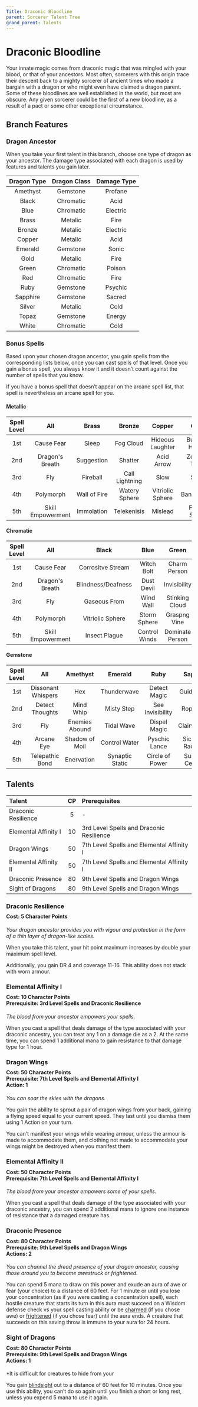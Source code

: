 ```yaml
---
Title: Draconic Bloodline
parent: Sorcerer Talent Tree
grand_parent: Talents
---
```

 
# Draconic Bloodline
Your innate magic comes from draconic magic that was mingled with your blood, or that of your ancestors. Most often, sorcerers with this origin trace their descent back to a mighty sorcerer of ancient times who made a bargain with a dragon or who might even have claimed a dragon parent. Some of these bloodlines are well established in the world, but most are obscure. Any given sorcerer could be the first of a new bloodline, as a result of a pact or some other exceptional circumstance.

## Branch Features

### Dragon Ancestor
When you take your first talent in this branch, choose one type of dragon as your ancestor. The damage type associated with each dragon is used by features and talents you gain later.

| Dragon Type | Dragon Class | Damage Type |
|:-----------:|:------------:|:-----------:|
| Amethyst | Gemstone  | Profane |
| Black    | Chromatic | Acid |
| Blue     | Chromatic | Electric |
| Brass    | Metalic   | Fire |
| Bronze   | Metalic   | Electric  |
| Copper   | Metalic   | Acid |
| Emerald  | Gemstone  | Sonic|
| Gold     | Metalic   | Fire |
| Green    | Chromatic | Poison |
| Red      | Chromatic | Fire |
| Ruby     | Gemstone  | Psychic |
| Sapphire | Gemstone  | Sacred |
| Silver   | Metalic   | Cold |
| Topaz    | Gemstone  | Energy |
| White    | Chromatic | Cold |

### Bonus Spells
Based upon your chosen dragon ancestor, you gain spells from the corresponding lists below, once you can cast spells of that level. Once you gain a bonus spell, you always know it and it doesn’t count against the number of spells that you know.
 
If you have a bonus spell that doesn’t appear on the arcane spell list, that spell is nevertheless an arcane spell for you.

#### Metallic 
| Spell Level | All | Brass | Bronze | Copper | Gold | Silver |
|:-----------:|:---:|:-----:|:------:|:------:|:----:|:------:|
| 1st | Cause Fear        | Sleep        | Fog Cloud       | Hideous Laughter | Burning Hands | Ice Knife    |
| 2nd | Dragon's Breath   | Suggestion   | Shatter         | Acid Arrow       | Zone of Truth | Hold Person  |
| 3rd | Fly               | Fireball     | Call Lightning  | Slow             | Slow          | Feign Death  |
| 4th | Polymorph         | Wall of Fire | Watery Sphere   | Vitriolic Sphere | Banishment    | Ice Storm    |
| 5th | Skill Empowerment | Immolation   | Telekenisis     | Mislead          | Flame Strike  | Hold Monster | 

#### Chromatic 
| Spell Level | All | Black | Blue | Green | Red | White |
|:-----------:|:---:|:----:|:----:|:----:|:-----:|:-----:|
| 1st | Cause Fear        | Corrositve Stream  | Witch Bolt    | Charm Person    | Burning Hands  | Frost Fingers |
| 2nd | Dragon's Breath   | Blindness/Deafness | Dust Devil    | Invisibility    | Heat Metal     | Binding Ice   |
| 3rd | Fly               | Gaseous From       | Wind Wall     | Stinking Cloud  | Erupting Earth | Sleet Storm   |
| 4th | Polymorph         | Vitriolic Sphere   | Storm Sphere  | Graspng Vine    | Stone Shape    | Ice Storm     |
| 5th | Skill Empowerment | Insect Plague      | Control Winds | Dominate Person | Immolation     | Cone of Cold  |

#### Gemstone
| Spell Level | All | Amethyst | Emerald | Ruby | Sapphire | Topaz |
|:-----------:|:---:|:--------:|:-------:|:----:|:--------:|:-----:|
| 1st | Dissonant Whispers | Hex            | Thunderwave     | Detect Magic     | Guiding Bolt       | Magic Missile      | 
| 2nd | Detect Thoughts    | Mind Whip      | Misty Step      | See Invisibility | Rope Trick         | Borrowed Knowledge |
| 3rd | Fly                | Enemies Abound | Tidal Wave      | Dispel Magic     | Clairvoyance       | Counterspell       |
| 4th | Arcane Eye         | Shadow of Moil | Control Water   | Pyschic Lance    | Sickening Radiance | Confusion          |
| 5th | Telepathic Bond    | Enervation     | Synaptic Static | Circle of Power  | Summon Celestial   | Arcane Hand        |

## Talents
 
| Talent | CP | Prerequisites |
|:-------|:--:|:--------------|
| Draconic Resilience   | 5  | - |  
| Elemental Affinity I  | 10 | 3rd Level Spells and Draconic Resilience | 
| Dragon Wings          | 50 | 7th Level Spells and Elemental Affinity I |  
| Elemental Affinity II | 50 | 7th Level Spells and Elemental Affinity I |
| Draconic Presence     | 80 | 9th Level Spells and Dragon Wings |  
| Sight of Dragons      | 80 | 9th Level Spells and Dragon Wings |  

###  Draconic Resilience
<div style="margin-top:-10px;"></div>
 
#### **Cost:** 5 Character Points
*Your dragon ancestor provides you with vigour and protection in the form of a thin layer of dragon-like scales.*

When you take this talent, your hit point maximum increases by double your maximum spell level.

Additionally, you gain DR 4 and coverage 11-16. This ability does not stack with worn armour. 

### Elemental Affinity I
 
<div style="margin-top:-10px;"></div>
 
#### **Cost:** 10 Character Points<br>**Prerequisite:** 3rd Level Spells and Draconic Resilience
*The blood from your ancestor empowers your spells.*

When you cast a spell that deals damage of the type associated with your draconic ancestry, you can treat any 1 on a damage die as a 2. At the same time, you can spend 1 additional mana to gain resistance to that damage type for 1 hour.

### Dragon Wings 
<div style="margin-top:-10px;"></div>
 
#### **Cost:** 50 Character Points<br>**Prerequisite:** 7th Level Spells and Elemental Affinity I<br>**Action:** 1
*You can soar the skies with the dragons.*

You gain the ability to sprout a pair of dragon wings from your back, gaining a flying speed equal to your current speed. They last until you dismiss them using 1 Action on your turn.

You can’t manifest your wings while wearing armour, unless the armour is made to accommodate them, and clothing not made to accommodate your wings might be destroyed when you manifest them.

### Elemental Affinity II
 
<div style="margin-top:-10px;"></div>
 
#### **Cost:** 50 Character Points<br>**Prerequisite:** 7th Level Spells and Elemental Affinity I
*The blood from your ancestor empowers some of your spells.*

When you cast a spell that deals damage of the type associated with your draconic ancestry, you can spend 2 additional mana to ignore one instance of resistance that a damaged creature has.

### Draconic Presence
 
<div style="margin-top:-10px;"></div>
 
#### **Cost:** 80 Character Points<br>**Prerequisite:** 9th Level Spells and Dragon Wings<br>**Actions:** 2
*You can channel the dread presence of your dragon ancestor, causing those around you to become awestruck or frightened.*

You can spend 5 mana to draw on this power and exude an aura of awe or fear (your choice) to a distance of 60 feet. For 1 minute or until you lose your concentration (as if you were casting a concentration spell), each hostile creature that starts its turn in this aura must succeed on a Wisdom defense check vs your spell casting ability or be [charmed](https://stormchaserroleplaying.com/stormchaserRPG/Conditions/Charmed/) (if you chose awe) or [frightened](https://stormchaserroleplaying.com/stormchaserRPG/Conditions/Frightened/) (if you chose fear) until the aura ends. A creature that succeeds on this saving throw is immune to your aura for 24 hours.

### Sight of Dragons
<div style="margin-top:-10px;"></div>
 
#### **Cost:** 80 Character Points<br>**Prerequisite:** 9th Level Spells and Dragon Wings<br>**Actions:** 1
*It is difficult for creatures to hide from your 

You gain [blindsight]() out to a distance of 60 feet for 10 minutes. Once you use this ability, you can’t do so again until you finish a short or long rest, unless you expend 5 mana to use it again.
